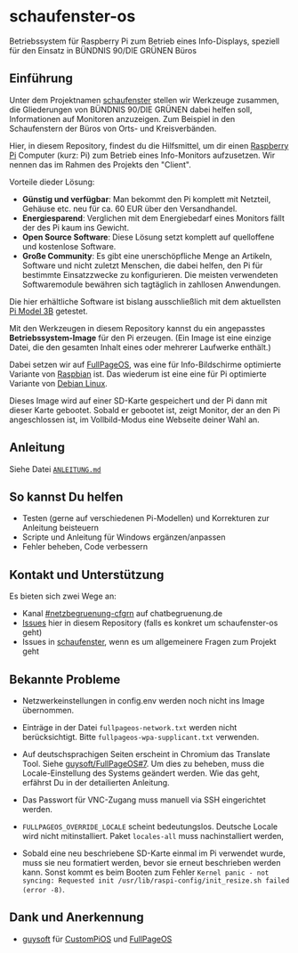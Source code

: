 # schaufenster-os

Betriebssystem für Raspberry Pi zum Betrieb eines Info-Displays, speziell für den Einsatz in BÜNDNIS 90/DIE GRÜNEN Büros

## Einführung

Unter dem Projektnamen [schaufenster](https://github.com/netzbegruenung/schaufenster) stellen
wir Werkzeuge zusammen, die Gliederungen von BÜNDNIS 90/DIE GRÜNEN dabei helfen soll,
Informationen auf Monitoren anzuzeigen. Zum Beispiel in den Schaufenstern der Büros von
Orts- und Kreisverbänden.

Hier, in diesem Repository, findest du die Hilfsmittel, um dir einen
[Raspberry Pi](https://www.raspberrypi.org/) Computer (kurz: Pi) zum Betrieb
eines Info-Monitors aufzusetzen. Wir nennen das im Rahmen des Projekts den "Client".

Vorteile dieder Lösung:

- **Günstig und verfügbar**: Man bekommt den Pi komplett mit Netzteil, Gehäuse
  etc. neu für ca. 60 EUR über den Versandhandel.
- **Energiesparend**: Verglichen mit dem Energiebedarf eines Monitors fällt der
  des Pi kaum ins Gewicht.
- **Open Source Software**: Diese Lösung setzt komplett auf quelloffene und
  kostenlose Software.
- **Große Community**: Es gibt eine unerschöpfliche Menge an Artikeln, Software
  und nicht zuletzt Menschen, die dabei helfen, den Pi für bestimmte Einsatzzwecke
  zu konfigurieren. Die meisten verwendeten Softwaremodule bewähren sich tagtäglich
  in zahllosen Anwendungen.

Die hier erhältliche Software ist bislang ausschließlich mit dem aktuellsten
[Pi Model 3B](https://www.raspberrypi.org/products/raspberry-pi-3-model-b/)
getestet.

Mit den Werkzeugen in diesem Repository kannst du ein angepasstes
**Betriebssystem-Image** für den Pi erzeugen. (Ein Image ist eine einzige Datei,
die den gesamten Inhalt eines oder mehrerer Laufwerke enthält.)

Dabei setzen wir auf [FullPageOS](https://github.com/guysoft/FullPageOS/), was
eine für Info-Bildschirme optimierte Variante von
[Raspbian](https://www.raspbian.org/) ist. Das wiederum ist eine
eine für Pi optimierte Variante von [Debian Linux](https://www.debian.org/).

Dieses Image wird auf einer SD-Karte gespeichert und der Pi dann mit dieser Karte
gebootet. Sobald er gebootet ist, zeigt Monitor, der an den Pi angeschlossen ist,
im Vollbild-Modus eine Webseite deiner Wahl an.

## Anleitung

Siehe Datei [`ANLEITUNG.md`](https://github.com/netzbegruenung/schaufenster-os/blob/master/ANLEITUNG.md)

## So kannst Du helfen

- Testen (gerne auf verschiedenen Pi-Modellen) und Korrekturen zur Anleitung
  beisteuern
- Scripte und Anleitung für Windows ergänzen/anpassen
- Fehler beheben, Code verbessern

## Kontakt und Unterstützung

Es bieten sich zwei Wege an:

- Kanal [#netzbegruenung-cfgrn](https://chatbegruenung.de/channel/netzbegruenung-cfgrn) auf chatbegruenung.de
- [Issues](https://github.com/netzbegruenung/schaufenster-os/issues) hier in diesem Repository (falls es konkret um schaufenster-os geht)
- Issues in [schaufenster](https://github.com/netzbegruenung/schaufenster/issues), wenn es um allgemeinere Fragen zum Projekt geht

## Bekannte Probleme

- Netzwerkeinstellungen in config.env werden noch nicht ins Image übernommen.

- Einträge in der Datei `fullpageos-network.txt` werden nicht berücksichtigt. Bitte `fullpageos-wpa-supplicant.txt` verwenden.

- Auf deutschsprachigen Seiten erscheint in Chromium das Translate Tool. Siehe
  [guysoft/FullPageOS#7](https://github.com/guysoft/FullPageOS/issues/7). Um dies
  zu beheben, muss die Locale-Einstellung des Systems geändert werden. Wie das
  geht, erfährst Du in der detailierten Anleitung.

- Das Passwort für VNC-Zugang muss manuell via SSH eingerichtet werden.

- `FULLPAGEOS_OVERRIDE_LOCALE` scheint bedeutungslos. Deutsche Locale wird nicht
  mitinstalliert. Paket `locales-all` muss nachinstalliert werden,

- Sobald eine neu beschriebene SD-Karte einmal im Pi verwendet wurde, muss sie neu formatiert
  werden, bevor sie erneut beschrieben werden kann. Sonst kommt es beim Booten zum
  Fehler `Kernel panic - not syncing:
  Requested init /usr/lib/raspi-config/init_resize.sh failed (error -8)`.

## Dank und Anerkennung

- [guysoft](https://github.com/guysoft) für [CustomPiOS](https://github.com/guysoft/CustomPiOS/) und [FullPageOS](https://github.com/guysoft/FullPageOS/)
